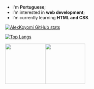 - I'm <strong>Portuguese</strong>;
- I’m interested in <strong>web development</strong>;
- I’m currently learning <strong>HTML and CSS</strong>.

[![AlexKoyomi GitHub stats](https://github-readme-stats.vercel.app/api?username=alexkoyomi)](https://github.com/alexkoyomi/github-readme-stats)

[![Top Langs](https://github-readme-stats.vercel.app/api/top-langs/?username=alexkoyomi)](https://github.com/alexkoyomi/github-readme-stats)

<img src="https://cdn.pixabay.com/photo/2017/08/05/11/16/logo-2582748_1280.png" width="130" height="130"><img src="https://cdn.pixabay.com/photo/2017/08/05/11/16/logo-2582747_1280.png" width="130" height="130">

<!---
AlexKoyomi/AlexKoyomi is a ✨ special ✨ repository because its `README.md` (this file) appears on your GitHub profile.
You can click the Preview link to take a look at your changes.
--->
